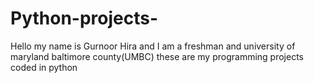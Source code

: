 # Python-projects-
Hello my name is Gurnoor Hira and I am a freshman and university of maryland baltimore county(UMBC)
these are my programming projects coded in python
